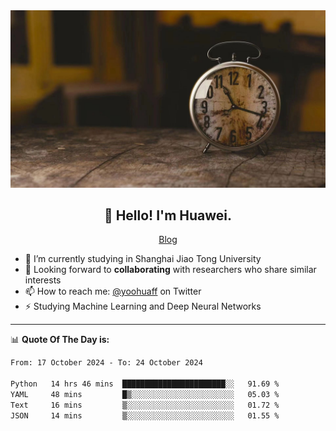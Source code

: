 <div align="center">
  <a href="https://github.com/JHW5981">
    <img src="./assets/background.jpg">
  </a>
</div>

<h2 align="center">👋 Hello! I'm Huawei.</h2>
<p align="center">
  <a href="https://blog.csdn.net/Edward__J?spm=1000.2115.3001.5343">Blog</a>
</p>


- 🔭 I’m currently studying in Shanghai Jiao Tong University
- 💬 Looking forward to **collaborating** with researchers who share similar interests
- 📫 How to reach me: [@yoohuaff](https://twitter.com/yoohuaff) on Twitter
- ⚡ Studying Machine Learning and Deep Neural Networks

-------
📊 **Quote Of The Day is:**
<!--START_SECTION:waka-->

```txt
From: 17 October 2024 - To: 24 October 2024

Python   14 hrs 46 mins  ███████████████████████░░   91.69 %
YAML     48 mins         █▒░░░░░░░░░░░░░░░░░░░░░░░   05.03 %
Text     16 mins         ▒░░░░░░░░░░░░░░░░░░░░░░░░   01.72 %
JSON     14 mins         ▒░░░░░░░░░░░░░░░░░░░░░░░░   01.55 %
```

<!--END_SECTION:waka-->
